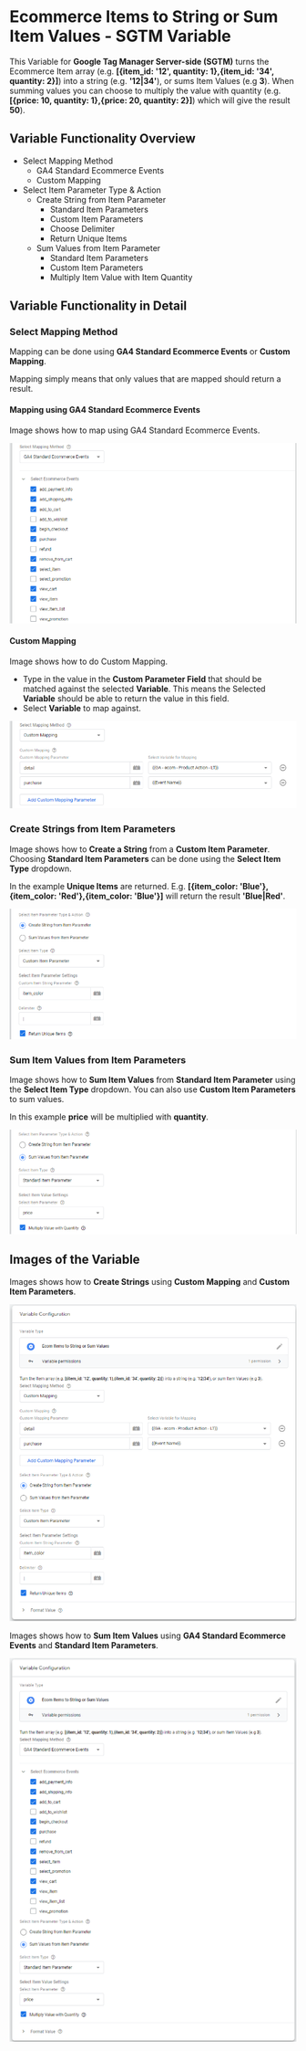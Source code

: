 # Ecommerce Items to String or Sum Item Values - SGTM Variable

This Variable for **Google Tag Manager Server-side (SGTM)** turns the Ecommerce Item array (e.g. **[{item_id: '12', quantity: 1},{item_id: '34', quantity: 2}]**) into a string (e.g. **'12|34'**), or sums Item Values (e.g **3**). When summing values you can choose to multiply the value with quantity (e.g. **[{price: 10, quantity: 1},{price: 20, quantity: 2}]**) which will give the result **50**).

## Variable Functionality Overview
* Select Mapping Method
  * GA4 Standard Ecommerce Events
  * Custom Mapping
* Select Item Parameter Type & Action
  * Create String from Item Parameter
    * Standard Item Parameters
    * Custom Item Parameters
    * Choose Delimiter
    * Return Unique Items
  * Sum Values from Item Parameter
    * Standard Item Parameters
    * Custom Item Parameters
    * Multiply Item Value with Item Quantity

## Variable Functionality in Detail
### Select Mapping Method
Mapping can be done using **GA4 Standard Ecommerce Events** or **Custom Mapping**.

Mapping simply means that only values that are mapped should return a result.

#### Mapping using GA4 Standard Ecommerce Events
Image shows how to map using GA4 Standard Ecommerce Events.

![Selecting GA4 Standard Ecommerce Events](https://github.com/gtm-templates-knowit-experience/sgtm-ecom-items-to-string-sum-values-variable/blob/main/images/sgtm-ecom-items-standard-mapping.png)

#### Custom Mapping
Image shows how to do Custom Mapping.

* Type in the value in the **Custom Parameter Field** that should be matched against the selected **Variable**. This means the Selected **Variable** should be able to return the value in this field.
* Select **Variable** to map against.

![Selecting Custom Mapping](https://github.com/gtm-templates-knowit-experience/sgtm-ecom-items-to-string-sum-values-variable/blob/main/images/sgtm-ecom-items-custom-mapping.png)

### Create Strings from Item Parameters
Image shows how to **Create a String** from a **Custom Item Parameter**. Choosing **Standard Item Parameters** can be done using the **Select Item Type** dropdown.

In the example **Unique Items** are returned. E.g. **[{item_color: 'Blue'},{item_color: 'Red'},{item_color: 'Blue'}]** will return the result **'Blue|Red'**.

![Create Strings from Item Parameters](https://github.com/gtm-templates-knowit-experience/sgtm-ecom-items-to-string-sum-values-variable/blob/main/images/sgtm-ecom-items-create-string-settings.png)

### Sum Item Values from Item Parameters
Image shows how to **Sum Item Values** from **Standard Item Parameter** using the **Select Item Type** dropdown. You can also use **Custom Item Parameters** to sum values.

In this example **price** will be multiplied with **quantity**.

![Sum Values from Item Parameters](https://github.com/gtm-templates-knowit-experience/sgtm-ecom-items-to-string-sum-values-variable/blob/main/images/sgtm-ecom-items-sum-values-settings.png)

## Images of the Variable
Images shows how to **Create Strings** using **Custom Mapping** and **Custom Item Parameters**.

![Create Strings using Custom Mapping and Custom Item Parameters](https://github.com/gtm-templates-knowit-experience/sgtm-ecom-items-to-string-sum-values-variable/blob/main/images/sgtm-ecom-items-to-string-or-sum-values-custom.png)

Images shows how to **Sum Item Values** using **GA4 Standard Ecommerce Events** and **Standard Item Parameters**.

![Sum Item Values using GA4 Standard Ecommerce Events and Standard Item Parameters](https://github.com/gtm-templates-knowit-experience/sgtm-ecom-items-to-string-sum-values-variable/blob/main/images/sgtm-ecom-items-to-string-or-sum-values-standard.png)
